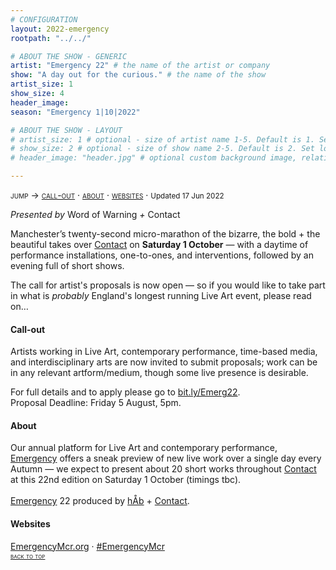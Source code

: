 ```yaml
---
# CONFIGURATION
layout: 2022-emergency
rootpath: "../../"

# ABOUT THE SHOW - GENERIC
artist: "Emergency 22" # the name of the artist or company
show: "A day out for the curious." # the name of the show
artist_size: 1
show_size: 4
header_image:  
season: "Emergency 1|10|2022"

# ABOUT THE SHOW - LAYOUT
# artist_size: 1 # optional - size of artist name 1-5. Default is 1. Set longer names to lower values
# show_size: 2 # optional - size of show name 2-5. Default is 2. Set longer names to lower values
# header_image: "header.jpg" # optional custom background image, relative to current page

---
```

<span style='font-variant: small-caps'>jump → [call-out](/current/2022-emergency/#call-out) · [about](/current/2022-emergency/#about) · [websites](/current/2022-emergency/#websites)</span> · <small>Updated 17 Jun 2022</small>     
        
*Presented by* Word of Warning *+* Contact        
        
Manchester’s twenty-second micro-marathon of the bizarre, the bold + the beautiful takes over <a href="http://contactmcr.com" target="_blank">Contact</a> on **Saturday 1 October** — with a daytime of performance installations, one-to-ones, and interventions, followed by an evening full of short shows.        
        
The call for artist's proposals is now open — so if you would like to take part in what is *probably* England's longest running Live Art event, please read on…       
        
#### Call-out                
Artists working in Live Art, contemporary performance, time-based media, and interdisciplinary arts are now invited to submit proposals; work can be in any relevant artform/medium, though some live presence is desirable.        
        
For full details and to apply please go to <a href="https://bit.ly/Emerg22" target="_blank">bit.ly/Emerg22</a>.<br>Proposal Deadline: Friday 5 August, 5pm.        
        
#### About         
Our annual platform for Live Art and contemporary performance, [Emergency](/hab/emergency) offers a sneak preview of new live work over a single day every Autumn — we expect to present about 20 short works throughout <a href="http://contactmcr.com" target="_blank">Contact</a> at this 22nd edition on Saturday 1 October (timings tbc).<br><br>[Emergency](/hab/emergency) 22 produced by [hÅb](/hab) + <a href="http://contactmcr.com" target="_blank">Contact</a>.     
        
#### Websites         
<a href="http://emergencymcr.org" target="_blank">EmergencyMcr.org</a> · <a href="http://twitter.com/hashtag/EmergencyMcr" target="_blank">#EmergencyMcr</a>                
<small><span style='font-variant: small-caps'>[back to top](/current/2022-emergency)</span></small>
